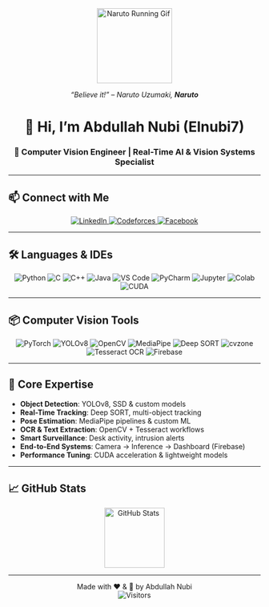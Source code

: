 <div align="center">
  <!-- Gif from the anime Naruto -->
  <img src="https://media.giphy.com/media/3oEjI6SIIHBdRxXI40/giphy.gif" height="150" alt="Naruto Running Gif"/>
  <p><em>“Believe it!” – Naruto Uzumaki, <strong>Naruto</strong></em></p>
</div>

<h1 align="center">👋 Hi, I’m Abdullah Nubi (Elnubi7)</h1>
<h3 align="center">🔭 Computer Vision Engineer | Real-Time AI & Vision Systems Specialist</h3>

---

## 📫 Connect with Me

<div align="center">
  <a href="https://www.linkedin.com/in/abdullah-nupi" target="_blank">
    <img src="https://img.shields.io/badge/LinkedIn-0077B5?style=for-the-badge&logo=linkedin&logoColor=white" alt="LinkedIn"/>
  </a>
  <a href="https://codeforces.com/profile/AItheGOAT" target="_blank">
    <img src="https://img.shields.io/badge/Codeforces-FF8C00?style=for-the-badge&logo=codeforces&logoColor=white" alt="Codeforces"/>
  </a>
  <a href="https://www.facebook.com/share/1F9Zor37UK/?mibextid=wwXIfr" target="_blank">
    <img src="https://img.shields.io/badge/Facebook-1877F2?style=for-the-badge&logo=facebook&logoColor=white" alt="Facebook"/>
  </a>
</div>

---

## 🛠 Languages & IDEs

<div align="center">
  <img src="https://img.shields.io/badge/Python-3776AB?style=for-the-badge&logo=python&logoColor=white" alt="Python"/>
  <img src="https://img.shields.io/badge/C-00599C?style=for-the-badge&logo=c&logoColor=white" alt="C"/>
  <img src="https://img.shields.io/badge/C++-00599C?style=for-the-badge&logo=c%2B%2B&logoColor=white" alt="C++"/>
  <img src="https://img.shields.io/badge/Java-007396?style=for-the-badge&logo=java&logoColor=white" alt="Java"/>
  <img src="https://img.shields.io/badge/VS%20Code-007ACC?style=for-the-badge&logo=visual-studio-code&logoColor=white" alt="VS Code"/>
  <img src="https://img.shields.io/badge/PyCharm-000000?style=for-the-badge&logo=pycharm&logoColor=white" alt="PyCharm"/>
  <img src="https://img.shields.io/badge/Jupyter-F37626?style=for-the-badge&logo=jupyter&logoColor=white" alt="Jupyter"/>
  <img src="https://img.shields.io/badge/Colab-F9AB00?style=for-the-badge&logo=googlecolab&logoColor=white" alt="Colab"/>
  <img src="https://img.shields.io/badge/CUDA-FC5303?style=for-the-badge&logo=nvidia&logoColor=white" alt="CUDA"/>
</div>

---

## 📦 Computer Vision Tools

<div align="center">
  <img src="https://img.shields.io/badge/PyTorch-EE4C2C?style=for-the-badge&logo=pytorch&logoColor=white" alt="PyTorch"/>
  <img src="https://img.shields.io/badge/YOLOv8-000000?style=for-the-badge&logo=ultralytics&logoColor=white" alt="YOLOv8"/>
  <img src="https://img.shields.io/badge/OpenCV-5C3EE8?style=for-the-badge&logo=opencv&logoColor=white" alt="OpenCV"/>
  <img src="https://img.shields.io/badge/MediaPipe-000000?style=for-the-badge&logo=mediapipe&logoColor=white" alt="MediaPipe"/>
  <img src="https://img.shields.io/badge/Deep_SORT-0052CC?style=for-the-badge" alt="Deep SORT"/>
  <img src="https://img.shields.io/badge/cvzone-FF6F61?style=for-the-badge" alt="cvzone"/>
  <img src="https://img.shields.io/badge/Tesseract_OCR-000000?style=for-the-badge&logo=tesseract&logoColor=white" alt="Tesseract OCR"/>
  <img src="https://img.shields.io/badge/Firebase-FFCA28?style=for-the-badge&logo=firebase&logoColor=white" alt="Firebase"/>
</div>

---

## 🚀 Core Expertise

- **Object Detection**: YOLOv8, SSD & custom models  
- **Real-Time Tracking**: Deep SORT, multi-object tracking  
- **Pose Estimation**: MediaPipe pipelines & custom ML  
- **OCR & Text Extraction**: OpenCV + Tesseract workflows  
- **Smart Surveillance**: Desk activity, intrusion alerts  
- **End-to-End Systems**: Camera → Inference → Dashboard (Firebase)  
- **Performance Tuning**: CUDA acceleration & lightweight models

---

## 📈 GitHub Stats

<div align="center">
  <img src="https://github-readme-stats.vercel.app/api?username=Elnubi7&show_icons=true&theme=dracula&count_private=true" height="120" alt="GitHub Stats"/>
</div>

---

<div align="center">
  Made with ❤️ & 🤖 by Abdullah Nubi
</div>

<div align="center">
  <img src="https://visitor-badge.laobi.icu/badge?page_id=Elnubi7.Elnubi7&style=flat" alt="Visitors"/>
</div>
